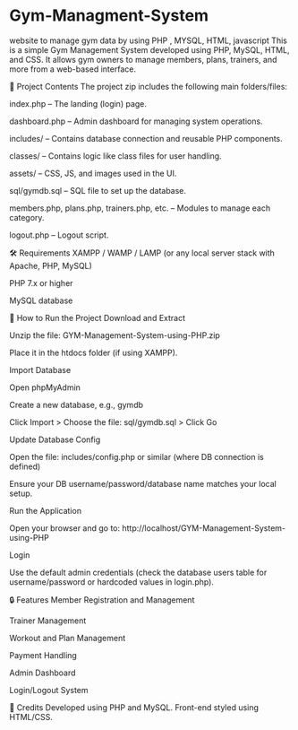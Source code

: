 # Gym-Managment-System
website to manage gym data by using PHP , MYSQL, HTML, javascript
This is a simple Gym Management System developed using PHP, MySQL, HTML, and CSS. It allows gym owners to manage members, plans, trainers, and more from a web-based interface.

📁 Project Contents
The project zip includes the following main folders/files:

index.php – The landing (login) page.

dashboard.php – Admin dashboard for managing system operations.

includes/ – Contains database connection and reusable PHP components.

classes/ – Contains logic like class files for user handling.

assets/ – CSS, JS, and images used in the UI.

sql/gymdb.sql – SQL file to set up the database.

members.php, plans.php, trainers.php, etc. – Modules to manage each category.

logout.php – Logout script.

🛠️ Requirements
XAMPP / WAMP / LAMP (or any local server stack with Apache, PHP, MySQL)

PHP 7.x or higher

MySQL database

🚀 How to Run the Project
Download and Extract

Unzip the file: GYM-Management-System-using-PHP.zip

Place it in the htdocs folder (if using XAMPP).

Import Database

Open phpMyAdmin

Create a new database, e.g., gymdb

Click Import > Choose the file: sql/gymdb.sql > Click Go

Update Database Config

Open the file: includes/config.php or similar (where DB connection is defined)

Ensure your DB username/password/database name matches your local setup.

Run the Application

Open your browser and go to:
http://localhost/GYM-Management-System-using-PHP

Login

Use the default admin credentials (check the database users table for username/password or hardcoded values in login.php).

🔒 Features
Member Registration and Management

Trainer Management

Workout and Plan Management

Payment Handling

Admin Dashboard

Login/Logout System



🙏 Credits
Developed using PHP and MySQL. Front-end styled using HTML/CSS.
